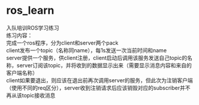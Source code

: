 # ros_learn
入队培训ROS学习练习  
练习内容：  
完成一个ros程序，分为client和server两个pack  
client发布一个topic（名称同name），每1s发送一次当前时间和name  
server提供一个服务，供client注册，client启动后调用该服务发送自己topic的名称，server订阅该topic，并将收到的数据显示出来（需要显示消息内容和来自的客户端名称）  
client如果要退出，则应该在退出前再次调用server的服务，但此次为注销客户端（使用不同的req区分），server收到注销请求后应该销毁对应的subscriber并不再从该topic接收消息
